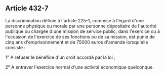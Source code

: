 Article 432-7
----
La discrimination définie à l'article 225-1, commise à l'égard d'une personne
physique ou morale par une personne dépositaire de l'autorité publique ou
chargée d'une mission de service public, dans l'exercice ou à l'occasion de
l'exercice de ses fonctions ou de sa mission, est punie de cinq ans
d'emprisonnement et de 75000 euros d'amende lorsqu'elle consiste :

1° A refuser le bénéfice d'un droit accordé par la loi ;

2° A entraver l'exercice normal d'une activité économique quelconque.
